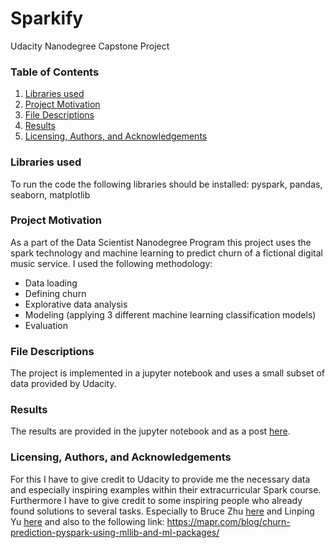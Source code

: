 # Sparkify
Udacity Nanodegree Capstone Project

### Table of Contents

1. [Libraries used](#libs)
2. [Project Motivation](#motivation)
3. [File Descriptions](#files)
4. [Results](#results)
5. [Licensing, Authors, and Acknowledgements](#licensing)

### Libraries used <a name="libs"></a>
To run the code the following libraries should be installed: pyspark, pandas, seaborn, matplotlib

### Project Motivation <a name="motiation"></a>
As a part of the Data Scientist Nanodegree Program this project uses the spark technology and machine learning to 
predict churn of a fictional digital music service. I used the following methodology:
 + Data loading
 + Defining churn
 + Explorative data analysis
 + Modeling (applying 3 different machine learning classification models)
 + Evaluation

### File Descriptions <a name="files"></a>
The project is implemented in a jupyter notebook and uses a small subset of data provided by Udacity.

### Results <a name="results"></a>
The results are provided in the jupyter notebook and as a post [here](https://medium.com/@felix.kler/how-to-predict-churn-5d3304bf1822).

### Licensing, Authors, and Acknowledgements <a name="licensing"></a>
For this I have to give credit to Udacity to provide me the necessary data and especially inspiring examples within their extracurricular Spark course. 
Furthermore I have to give credit to some inspiring people who already found solutions to several tasks. Especially to
Bruce Zhu [here](https://github.com/fxzero/Sparkify-Project) and Linping Yu [here](https://github.com/linpingyu/Sparkify) and also to the following link:
https://mapr.com/blog/churn-prediction-pyspark-using-mllib-and-ml-packages/